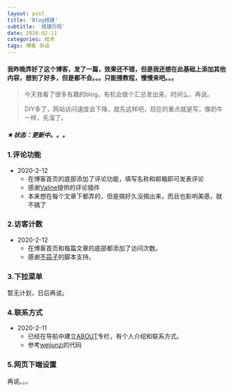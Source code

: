 ```yaml
---
layout: post
title: 'Blog搭建'
subtitle: '搭建历程'
date: 2020-02-11
categories: 技术
tags: 博客 杂谈
---
```


#### 我昨晚弄好了这个博客，发了一篇，效果还不错，但是我还想在此基础上添加其他内容，想到了好多，但是都不会。。。只能搜教程，慢慢来吧。。。
> 今天我看了很多有趣的blog，有机会做个汇总发出来，时间么，再说。

> DIY多了，网站访问速度会下降，就先这样吧，现在的重点就是写，像奶牛一样，先溜了。

##### ★状态：更新中。。。

### 1.评论功能
* 2020-2-12
  * 在博客首页的底部添加了评论功能，填写名称和邮箱即可发表评论
  * 感谢[Valine]( https://valine.js.org/ )提供的评论插件
  * 本来想在每个文章下都弄的，但是搞好久没搞出来，而且也影响美感，就不搞了

### 2.访客计数
* 2020-2-12
  * 在博客首页和每篇文章的底部都添加了访问次数。
  * 感谢[不蒜子](http://busuanzi.ibruce.info/)的脚本支持。 

### 3.下拉菜单
暂无计划，日后再说。
### 4.联系方式
* 2020-2-11
  * 已经在导航中建立[ABOUT](https://jmbaozi.github.io/about.html)专栏，有个人介绍和联系方式。
  * 参考[weijunzi](https://github.com/weijunzii)的代码

### 5.网页下端设置
再说。。。






